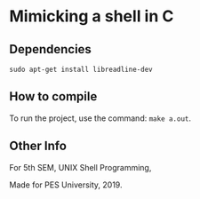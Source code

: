 # Mimicking a shell in C

## Dependencies

```sudo apt-get install libreadline-dev```

## How to compile

To run the project, use the command: `make a.out`.


## Other Info

For 5th SEM, UNIX Shell Programming,

Made for PES University, 2019.
